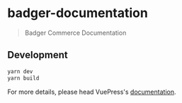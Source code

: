 # badger-documentation

> Badger Commerce Documentation

## Development

```bash
yarn dev
yarn build
```

For more details, please head VuePress's [documentation](https://v1.vuepress.vuejs.org/).

